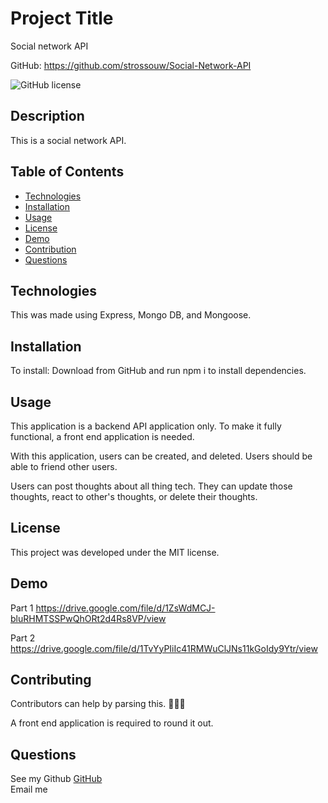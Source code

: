 # Project Title
Social network API

GitHub:
https://github.com/strossouw/Social-Network-API

 ![GitHub license](https://img.shields.io/badge/license-MIT-blue.svg)

##  Description

This is a social network API.

##  Table of Contents
* [Technologies](#technologies)
* [Installation](#installation)
* [Usage](#usage)
* [License](#license)
* [Demo](#demo)
* [Contribution](#contributing)
* [Questions](#questions)
  
## Technologies
This was made using Express, Mongo DB, and Mongoose.

## Installation
To install: Download from GitHub and run npm i to install dependencies.

## Usage
This application is a backend API application only. To make it fully functional, a front end application is needed.  

With this application, users can be created, and deleted.
Users should be able to friend other users.

Users can post thoughts about all thing tech.
They can update those thoughts, react to other's thoughts, or delete their thoughts.

## License
This project was developed under the MIT license.

## Demo
Part 1
https://drive.google.com/file/d/1ZsWdMCJ-bluRHMTSSPwQhORt2d4Rs8VP/view

Part 2
https://drive.google.com/file/d/1TvYyPIiIc41RMWuClJNs11kGoIdy9Ytr/view

## Contributing
Contributors can help by parsing this. 🙈🙈🙈

A front end application is required to round it out.


## Questions  
See my Github [GitHub](https://www.github.com/username)  
Email me  <emailaddress >

